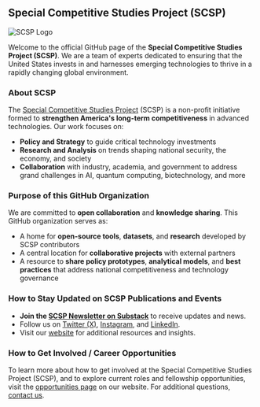 ## Special Competitive Studies Project (SCSP)

![SCSP Logo](https://www.scsp.ai/wp-content/uploads/2022/01/SCSP__logo-300x60.png)

Welcome to the official GitHub page of the **Special Competitive Studies Project (SCSP)**. We are a team of experts dedicated to ensuring that the United States invests in and harnesses emerging technologies to thrive in a rapidly changing global environment.

### About SCSP
The [Special Competitive Studies Project](https://www.scsp.ai/) (SCSP) is a non-profit initiative formed to **strengthen America's long-term competitiveness** in advanced technologies. Our work focuses on:
- **Policy and Strategy** to guide critical technology investments  
- **Research and Analysis** on trends shaping national security, the economy, and society  
- **Collaboration** with industry, academia, and government to address grand challenges in AI, quantum computing, biotechnology, and more

### Purpose of this GitHub Organization
We are committed to **open collaboration** and **knowledge sharing**. This GitHub organization serves as:
- A home for **open-source tools**, **datasets**, and **research** developed by SCSP contributors  
- A central location for **collaborative projects** with external partners  
- A resource to **share policy prototypes**, **analytical models**, and **best practices** that address national competitiveness and technology governance

### How to Stay Updated on SCSP Publications and Events
- **Join the [SCSP Newsletter on Substack](https://scsp222.substack.com/)** to receive updates and news.
- Follow us on [Twitter (X)](https://x.com/scsp_ai), [Instagram](https://www.instagram.com/scsp.ai/), and [LinkedIn](https://www.linkedin.com/company/specialcompetitivestudiesproject/).
- Visit our [website](https://www.scsp.ai/) for additional resources and insights.

### How to Get Involved / Career Opportunities
To learn more about how to get involved at the Special Competitive Studies Project (SCSP), and to explore current roles and fellowship opportunities, visit the [opportunities page](https://www.scsp.ai/opportunities/) on our website. For additional questions, [contact us](https://www.scsp.ai/contact-us/).

